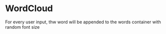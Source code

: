 # WordCloud
For every user input, thw word will be appended to the words container with random font size
